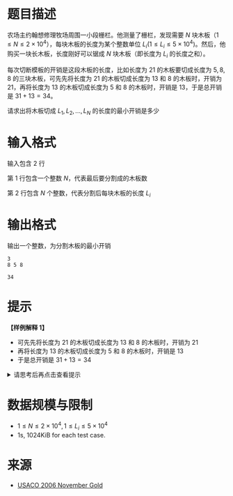 # 题目描述

农场主约翰想修理牧场周围一小段栅栏。他测量了栅栏，发现需要 $N$ 块木板（$1 \le N \le 2 \times 10^4$），每块木板的长度为某个整数单位 $L_i(1 \le L_i \le 5 \times 10^4)$。然后，他购买一块长木板，长度刚好可以锯成 $N$ 块木板（即长度为 $L_i$ 的长度之和）。

每次切断模板的开销是这段木板的长度，比如长度为 $21$ 的木板要切成长度为 $5, 8, 8$ 的三块木板，可先先将长度为 $21$ 的木板切成长度为 $13$ 和 $8$ 的木板时，开销为 $21$，再将长度为 $13$ 的木板切成长度为 $5$ 和 $8$ 的木板时，开销是 $13$，于是总开销是 $31 + 13 = 34$。

请求出将木板切成 $L_1, L_2, ..., L_N$ 的长度的最小开销是多少 

# 输入格式

输入包含 $2$ 行

第 $1$ 行包含一个整数 $N$，代表最后要分割成的木板数

第 $2$ 行包含 $N$ 个整数，代表分割后每块木板的长度 $L_i$

# 输出格式

输出一个整数，为分割木板的最小开销

```input1
3
8 5 8
```

```output1
34
```

# 提示
**【样例解释 1】**
* 可先先将长度为 $21$ 的木板切成长度为 $13$ 和 $8$ 的木板时，开销为 $21$
* 再将长度为 $13$ 的木板切成长度为 $5$ 和 $8$ 的木板时，开销是 $13$
* 于是总开销是 $31 + 13 = 34$

<details>
<summary>请思考后再点击查看提示</summary>

* 分割不好考虑，不妨倒过来考虑合并
* 每次都找最短的 $2$ 个木板合并
* 先将长度为 $5$ 和 $8$ 的木板合并，得到长度为 $13$ 的木板，话费 $13$
* 再将长度为 $8$ 和 长度为 $13$ 的木板合并，得到长度为 $21$ 的木板，花费 $21$
* 总花费 $13 + 21 = 34$
* 每次找最小，可以用如下数据结构实现
```c++
priority_queue<int> q;    // 优先队列, 默认每次返回最大
q.push(-8);               // 每次插入负数, 可实现每次返回最小
q.push(-5);
q.push(-8);
cout << q.top() << '\n';  // 返回 -5
```
* 注意：本题的答案需要使用 long long

</details>

# 数据规模与限制
* $1 \le N \le 2 \times 10^4, 1 \le L_i \le 5 \times 10^4$
* 1s, 1024KiB for each test case.

# 来源
* [USACO 2006 November Gold](http://poj.org/problem?id=3253)